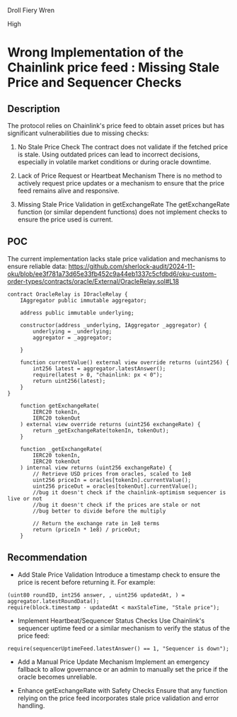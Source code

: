 Droll Fiery Wren

High

# Wrong Implementation of the Chainlink price feed : Missing Stale Price and Sequencer Checks

## Description
The protocol relies on Chainlink's price feed to obtain asset prices but has significant vulnerabilities due to missing checks:


1.   No Stale Price Check
    The contract does not validate if the fetched price is stale. Using outdated prices can lead to incorrect decisions, especially in volatile market conditions or during oracle downtime.

2.    Lack of Price Request or Heartbeat Mechanism
    There is no method to actively request price updates or a mechanism to ensure that the price feed remains alive and responsive.

3.    Missing Stale Price Validation in getExchangeRate
    The getExchangeRate function (or similar dependent functions) does not implement checks to ensure the price used is current.


## POC
The current implementation lacks stale price validation and mechanisms to ensure reliable data:
https://github.com/sherlock-audit/2024-11-oku/blob/ee3f781a73d65e33fb452c9a44eb1337c5cfdbd6/oku-custom-order-types/contracts/oracle/External/OracleRelay.sol#L18
```solidity
contract OracleRelay is IOracleRelay {
    IAggregator public immutable aggregator;

    address public immutable underlying;

    constructor(address _underlying, IAggregator _aggregator) {
        underlying = _underlying;
        aggregator = _aggregator;

    }

    function currentValue() external view override returns (uint256) {
        int256 latest = aggregator.latestAnswer();
        require(latest > 0, "chainlink: px < 0");
        return uint256(latest);
    }
}
```

```solidity
    function getExchangeRate(
        IERC20 tokenIn,
        IERC20 tokenOut
    ) external view override returns (uint256 exchangeRate) {
        return _getExchangeRate(tokenIn, tokenOut);
    }

    function _getExchangeRate(
        IERC20 tokenIn,
        IERC20 tokenOut
    ) internal view returns (uint256 exchangeRate) {
        // Retrieve USD prices from oracles, scaled to 1e8
        uint256 priceIn = oracles[tokenIn].currentValue();
        uint256 priceOut = oracles[tokenOut].currentValue();
        //bug it doesn't check if the chainlink-optimism sequencer is live or not 
        //bug it doesn't check if the prices are stale or not 
        //bug better to divide before the multiply

        // Return the exchange rate in 1e8 terms
        return (priceIn * 1e8) / priceOut;
    }
```

## Recommendation

* Add Stale Price Validation
Introduce a timestamp check to ensure the price is recent before returning it. For example:
```solidity
(uint80 roundID, int256 answer, , uint256 updatedAt, ) = aggregator.latestRoundData();
require(block.timestamp - updatedAt < maxStaleTime, "Stale price");
```
* Implement Heartbeat/Sequencer Status Checks
Use Chainlink's sequencer uptime feed or a similar mechanism to verify the status of the price feed:
```solidity
require(sequencerUptimeFeed.latestAnswer() == 1, "Sequencer is down");
```
* Add a Manual Price Update Mechanism
Implement an emergency fallback to allow governance or an admin to manually set the price if the oracle becomes unreliable.

* Enhance getExchangeRate with Safety Checks
Ensure that any function relying on the price feed incorporates stale price validation and error handling.